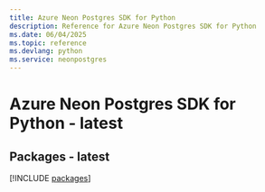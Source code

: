 ```yaml
---
title: Azure Neon Postgres SDK for Python
description: Reference for Azure Neon Postgres SDK for Python
ms.date: 06/04/2025
ms.topic: reference
ms.devlang: python
ms.service: neonpostgres
---
```

# Azure Neon Postgres SDK for Python - latest
## Packages - latest
[!INCLUDE [packages](neon-postgres-index.md)]